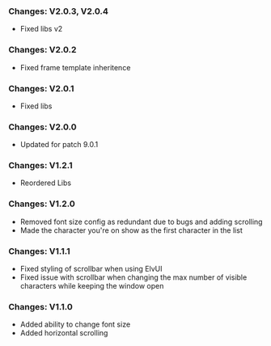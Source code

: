 ### Changes: V2.0.3, V2.0.4
- Fixed libs v2

### Changes: V2.0.2
- Fixed frame template inheritence

### Changes: V2.0.1
- Fixed libs

### Changes: V2.0.0
- Updated for patch 9.0.1

### Changes: V1.2.1
- Reordered Libs

### Changes: V1.2.0
- Removed font size config as redundant due to bugs and adding scrolling
- Made the character you're on show as the first character in the list

### Changes: V1.1.1
- Fixed styling of scrollbar when using ElvUI
- Fixed issue with scrollbar when changing the max number of visible characters while keeping the window open

### Changes: V1.1.0
- Added ability to change font size
- Added horizontal scrolling